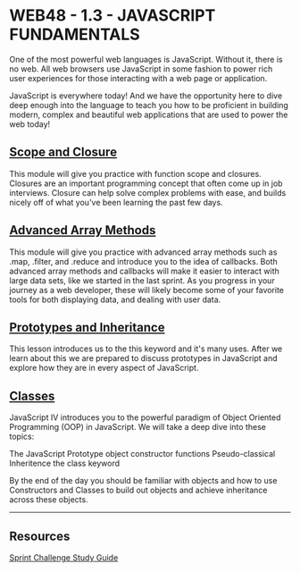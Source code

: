 # WEB48 - 1.3 - JAVASCRIPT FUNDAMENTALS

One of the most powerful web languages is JavaScript. Without it, there is no web. All web browsers use JavaScript in some fashion to power rich user experiences for those interacting with a web page or application.

JavaScript is everywhere today! And we have the opportunity here to dive deep enough into the language to teach you how to be proficient in building modern, complex and beautiful web applications that are used to power the web today!

## [Scope and Closure](https://github.com/beatlesm/web/tree/main/1.3/project131)

This module will give you practice with function scope and closures. Closures are an important programming concept that often come up in job interviews. Closure can help solve complex problems with ease, and builds nicely off of what you've been learning the past few days.

## [Advanced Array Methods](https://github.com/beatlesm/web/tree/main/1.3/project132)

This module will give you practice with advanced array methods such as .map, .filter, and .reduce and introduce you to the idea of callbacks. Both advanced array methods and callbacks will make it easier to interact with large data sets, like we started in the last sprint. As you progress in your journey as a web developer, these will likely become some of your favorite tools for both displaying data, and dealing with user data.

## [Prototypes and Inheritance](https://github.com/beatlesm/web/tree/main/1.3/project133)

This lesson introduces us to the this keyword and it's many uses. After we learn about this we are prepared to discuss prototypes in JavaScript and explore how they are in every aspect of JavaScript.

## [Classes](https://github.com/beatlesm/web/tree/main/1.3/project134)

JavaScript IV introduces you to the powerful paradigm of Object Oriented Programming (OOP) in JavaScript. We will take a deep dive into these topics:

The JavaScript Prototype object
constructor functions
Pseudo-classical Inheritence
the class keyword

By the end of the day you should be familiar with objects and how to use Constructors and Classes to build out objects and achieve inheritance across these objects.

-------------------------------------------------------------------

## Resources
 
 [Sprint Challenge Study Guide](https://www.notion.so/lambdaschool/Unit-1-Sprint-3-Study-Guide-033a9a00659a4ef98c12eb97e49a6110)

